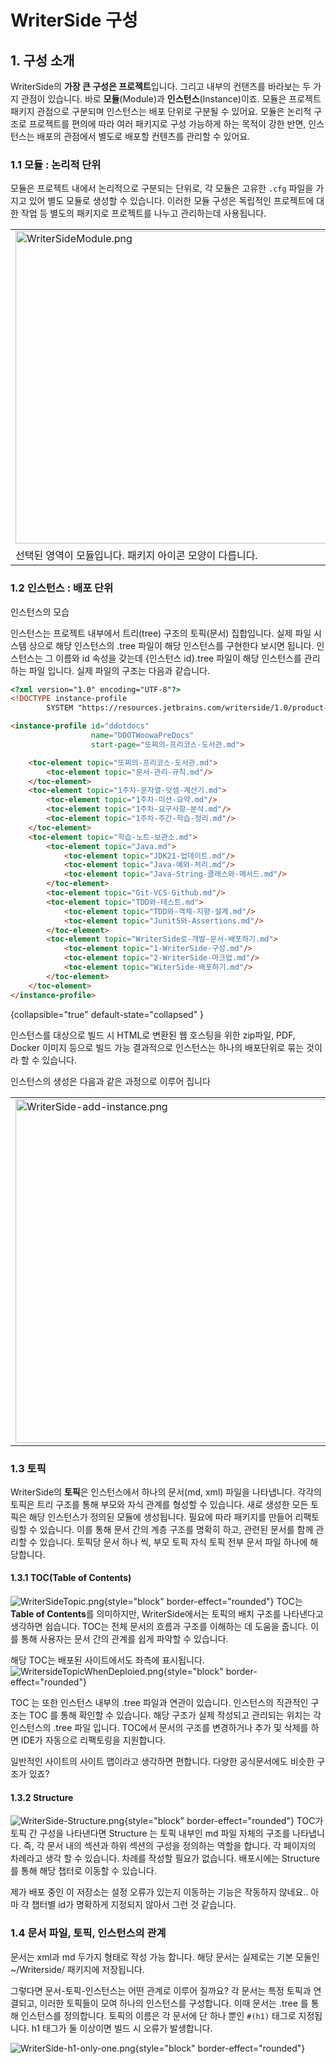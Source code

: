 # WriterSide 구성

## 1. 구성 소개

WriterSide의 **가장 큰 구성은 프로젝트**입니다.
그리고 내부의 컨탠츠를 바라보는 두 가지 관점이 있습니다.
바로 **모듈**(Module)과 **인스턴스**(Instance)이죠.
모듈은 프로젝트 패키지 관점으로 구분되며 인스턴스는 배포 단위로 구분될 수 있어요.
모듈은 논리적 구조로 프로젝트를 편의에 따라 여러 패키지로 구성 가능하게 하는 목적이 강한 반면,
인스턴스는 배포의 관점에서 별도로 배포할 컨텐츠를 관리할 수 있어요.

### 1.1 모듈 : 논리적 단위

모듈은 프로젝트 내에서 논리적으로 구분되는 단위로, 각 모듈은 고유한 `.cfg` 파일을 가지고 있어 별도 모듈로 생성할 수 있습니다.
이러한 모듈 구성은 독립적인 프로젝트에 대한 작업 등 별도의 패키지로 프로젝트를 나누고 관리하는데 사용됩니다.

<table>
<tr>
<td><img src="WriterSideModule.png" alt="WriterSideModule.png" style="block" border-effect="rounded" width="500" /></td>
<td><img src="WriterSideModuleCfg.png" alt="WriterSideModuleCfg.png" style="block" border-effect="rounded" width="350" /></td>
</tr>
<tr>
<td>선택된 영역이 모듈입니다. 패키지 아이콘 모양이 다릅니다.</td>
<td>모듈은 내부에 동일한 이름의 `.cfg`를 필요로 합니다.</td>
</tr>
</table>

### 1.2 인스턴스 : 배포 단위

인스턴스의 모습


인스턴스는 프로젝트 내부에서 트리(tree) 구조의 토픽(문서) 집합입니다.
실제 파일 시스템 상으로 해당 인스턴스의 .tree 파일이 해당 인스턴스를 구현한다 보시면 됩니다.
인스턴스는 그 이름와 id 속성을 갖는데 {인스턴스 id}.tree 파일이 해당 인스턴스를 관리하는 파일 입니다.
실제 파일의 구조는 다음과 같습니다.
```html
<?xml version="1.0" encoding="UTF-8"?>
<!DOCTYPE instance-profile
        SYSTEM "https://resources.jetbrains.com/writerside/1.0/product-profile.dtd">

<instance-profile id="ddotdocs"
                  name="DDOTWoowaPreDocs"
                  start-page="또찌의-프리코스-도서관.md">

    <toc-element topic="또찌의-프리코스-도서관.md">
        <toc-element topic="문서-관리-규칙.md"/>
    </toc-element>
    <toc-element topic="1주차-문자열-덧셈-계산기.md">
        <toc-element topic="1주차-미션-요약.md"/>
        <toc-element topic="1주차-요구사항-분석.md"/>
        <toc-element topic="1주차-주간-학습-정리.md"/>
    </toc-element>
    <toc-element topic="학습-노트-보관소.md">
        <toc-element topic="Java.md">
            <toc-element topic="JDK21-업데이트.md"/>
            <toc-element topic="Java-예외-처리.md"/>
            <toc-element topic="Java-String-클래스와-메서드.md"/>
        </toc-element>
        <toc-element topic="Git-VCS-Github.md"/>
        <toc-element topic="TDD와-테스트.md">
            <toc-element topic="TDD와-객체-지향-설계.md"/>
            <toc-element topic="Junit5와-Assertions.md"/>
        </toc-element>
        <toc-element topic="WriterSide로-개발-문서-배포하기.md">
            <toc-element topic="1-WriterSide-구성.md"/>
            <toc-element topic="2-WriterSide-마크업.md"/>
            <toc-element topic="WiterSide-배포하기.md"/>
        </toc-element>
    </toc-element>
</instance-profile>
```
{collapsible="true" default-state="collapsed" }

인스턴스를 대상으로 빌드 시 HTML로 변환된 웹 호스팅을 위한 zip파일, PDF, Docker 이미지 등으로 빌드 가능
결과적으로 인스턴스는 하나의 배포단위로 묶는 것이라 할 수 있습니다.

인스턴스의 생성은 다음과 같은 과정으로 이루어 집니다
<table>
<tr>
<td><img alt="WriterSide-add-instance.png" src="WriterSide-add-instance.png" border-effect="rounded" width="550"/></td>
<td><img alt="WriterSide-Render.png" src="WriterSide-Render.png" border-effect="rounded" width="350" /></td>
</tr>
</table>

### 1.3 토픽

WriterSide의 **토픽**은 인스턴스에서 하나의 문서(md, xml) 파일을 나타냅니다.
각각의 토픽은 트리 구조를 통해 부모와 자식 관계를 형성할 수 있습니다.
새로 생성한 모든 토픽은 해당 인스턴스가 정의된 모듈에 생성됩니다.
필요에 따라 패키지를 만들어 리팩토링할 수 있습니다.
이를 통해 문서 간의 계층 구조를 명확히 하고, 관련된 문서를 함께 관리할 수 있습니다.
토픽당 문서 하나 씩, 부모 토픽 자식 토픽 전부 문서 파일 하나에 해당합니다.


#### 1.3.1 TOC(Table of Contents)

![WriterSideTopic.png](WriterSideTopic.png){style="block" border-effect="rounded"}
TOC는 **Table of Contents**를 의미하지만,
WriterSide에서는 토픽의 배치 구조를 나타낸다고 생각하면 쉽습니다.
TOC는 전체 문서의 흐름과 구조를 이해하는 데 도움을 줍니다.
이를 통해 사용자는 문서 간의 관계를 쉽게 파악할 수 있습니다.

해당 TOC는 배포된 사이트에서도 좌측에 표시됩니다.
![WritersideTopicWhenDeploied.png](WritersideTopicWhenDeploied.png){style="block" border-effect="rounded"}

TOC 는 또한 인스턴스 내부의 .tree 파일과 연관이 있습니다.
인스턴스의 직관적인 구조는 TOC 를 통해 확인할 수 있습니다.
해당 구조가 실제 작성되고 관리되는 위치는 각 인스턴스의 .tree 파일 입니다.
TOC에서 문서의 구조를 변경하거나 추가 및 삭제를 하면 IDE가 자동으로 리팩토링을 지원합니다.

일반적인 사이트의 사이트 맵이라고 생각하면 편합니다.
다양한 공식문서에도 비슷한 구조가 있죠?

#### 1.3.2 Structure
![WriterSide-Structure.png](WriterSide-Structure.png){style="block" border-effect="rounded"}
TOC가 토픽 간 구성을 나타낸다면 Structure 는 토픽 내부인 md 파일 자체의 구조를 나타냅니다.
즉, 각 문서 내의 섹션과 하위 섹션의 구성을 정의하는 역할을 합니다.
각 페이지의 차례라고 생각 할 수 있습니다.
차례를 작성할 필요가 없습니다.
배포시에는 Structure 를 통해 해당 챕터로 이동할 수 있습니다.

제가 배포 중인 이 저장소는 설정 오류가 있는지 이동하는 기능은 작동하지 않네요..
아마 각 챕터별 id가 명확하게 지정되지 않아서 그런 것 같습니다.

### 1.4 문서 파일, 토픽, 인스턴스의 관계

문서는 xml과 md 두가지 형태로 작성 가능 합니다.
해당 문서는 실제로는 기본 모둘인 ~/Writerside/ 패키지에 저장됩니다.

그렇다면 문서-토픽-인스턴스는 어떤 관계로 이루어 질까요?
각 문서는 특정 토픽과 연결되고, 이러한 토픽들이 모여 하나의 인스턴스를 구성합니다.
이때 문서는 .tree 를 통해 인스턴스를 정의합니다.
토픽의 이름은 각 문서에 단 하나 뿐인 `#(h1)` 태그로 지정됩니다.
h1 태그가 둘 이상이면 빌드 시 오류가 발생합니다.

![WriterSide-h1-only-one.png](WriterSide-h1-only-one.png){style="block" border-effect="rounded"}